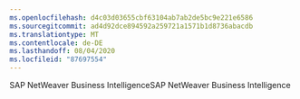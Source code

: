 ```yaml
---
ms.openlocfilehash: d4c03d03655cbf63104ab7ab2de5bc9e221e6586
ms.sourcegitcommit: ad4d92dce894592a259721a1571b1d8736abacdb
ms.translationtype: MT
ms.contentlocale: de-DE
ms.lasthandoff: 08/04/2020
ms.locfileid: "87697554"
---
```

 <span data-ttu-id="e4a0d-101">SAP NetWeaver Business Intelligence</span><span class="sxs-lookup"><span data-stu-id="e4a0d-101">SAP NetWeaver Business Intelligence</span></span> 